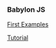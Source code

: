### Babylon JS

[First Examples](http://blogs.msdn.com/b/eternalcoding/archive/2013/06/27/babylon-js-a-complete-javascript-framework-for-building-3d-games-with-html-5-and-webgl.aspx?utm_source=javascriptweekly&utm_medium=email)


[Tutorial](http://doc.babylonjs.com/tutorials)